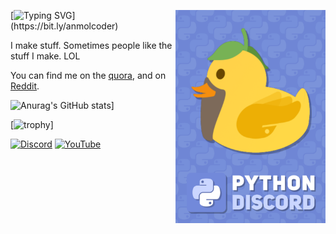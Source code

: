 <a href="https://bit.ly/anmolcoder"><img width="240" align="right" src="https://github.com/lemonsaurus/lemonsaurus/blob/main/ducky.png?raw=true"></a>

[![Typing SVG](https://readme-typing-svg.herokuapp.com?font=roboto&color=%23F7C51D&size=18&vCenter=true&height=16&lines=Hi+there%2C+I'm+Anm0lc0der.;Hi+there%2C+I'm+An+Artist%C3%B8y.;Hi+there%2C+you+can+call+me+Anm0lc0der.;Hi+there%2C+I'm+a+content+creator.;Hi+there%2C+I'm+a+software+engineer.;Hi+there%2C+I'm+a+musician.)](https://bit.ly/anmolcoder)


I make stuff. Sometimes people like the stuff I make. LOL


You can find me on the [quora](https://www.quora.com/profile/Anm0lc0der), and on [Reddit](https://www.reddit.com/user/Appu100).

![Anurag's GitHub stats](https://github-readme-stats.vercel.app/api?username=anmol-123456789)]

[![trophy](https://github-profile-trophy.vercel.app/?username=anmol-123456789)]

[![Discord](https://img.shields.io/badge/Discord-%237289DA.svg?&style=for-the-badge&logo=discord&logoColor=white)](https://discord.gg/Kx3XASSqXK)
[![YouTube](https://img.shields.io/badge/YouTube-%23FF0000.svg?&style=for-the-badge&logo=youtube&logoColor=white)](https://www.youtube.com/channel/UCxutoky3QoWe5yKy9T0O-0g)
